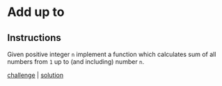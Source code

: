 # Add up to

## Instructions
Given positive integer `n` implement a function which calculates sum of all numbers from `1` up to (and including)
number `n`.

[challenge](solution_test.go) | [solution](solution.go)
